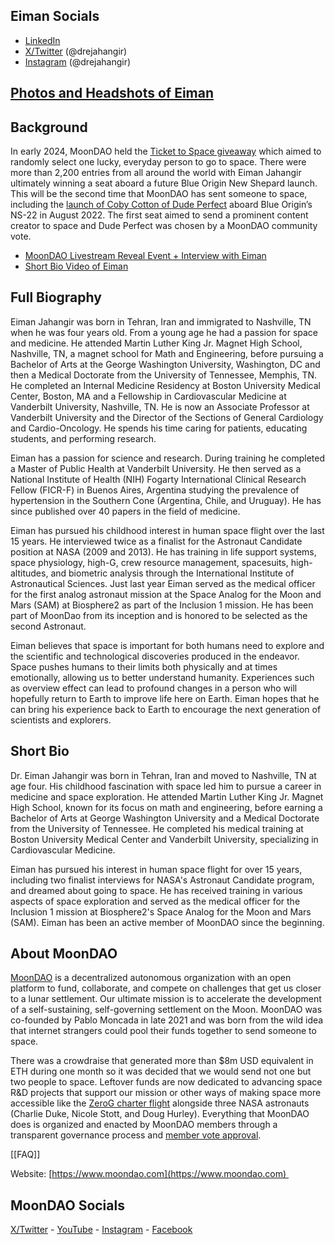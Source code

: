 ## Eiman Socials
* [LinkedIn](http://www.linkedin.com/in/dr-eiman-jahangir)
* [X/Twitter](https://www.x.com/drejahangir) (@drejahangir)
* [Instagram](https://www.instagram.com/drejahangir) (@drejahangir)
## [Photos and Headshots of Eiman](https://photos.app.goo.gl/J1ANYbuwsAa3xASbA)

## Background

In early 2024, MoonDAO held the [Ticket to Space giveaway](https://app.moondao.com/sweepstakes) which aimed to randomly select one lucky, everyday person to go to space. There were more than 2,200 entries from all around the world with Eiman Jahangir ultimately winning a seat aboard a future Blue Origin New Shepard launch. This will be the second time that MoonDAO has sent someone to space, including the [launch of Coby Cotton of Dude Perfect](https://www.youtube.com/watch?v=YXXlSG-du7c) aboard Blue Origin’s NS-22 in August 2022. The first seat aimed to send a prominent content creator to space and Dude Perfect was chosen by a MoonDAO community vote. 
* [MoonDAO Livestream Reveal Event + Interview with Eiman](https://www.youtube.com/live/XLHrRUxrroY?feature=shared&t=50)  
* [Short Bio Video of Eiman](https://www.youtube.com/watch?v=zFSsqP0H-ow)
## Full Biography

Eiman Jahangir was born in Tehran, Iran and immigrated to Nashville, TN when he was four years old. From a young age he had a passion for space and medicine. He attended Martin Luther King Jr. Magnet High School, Nashville, TN, a magnet school for Math and Engineering, before pursuing a Bachelor of Arts at the George Washington University, Washington, DC and then a Medical Doctorate from the University of Tennessee, Memphis, TN. He completed an Internal Medicine Residency at Boston University Medical Center, Boston, MA and a Fellowship in Cardiovascular Medicine at Vanderbilt University, Nashville, TN. He is now an Associate Professor at Vanderbilt University and the Director of the Sections of General Cardiology and Cardio-Oncology. He spends his time caring for patients, educating students, and performing research.

Eiman has a passion for science and research. During training he completed a Master of Public Health at Vanderbilt University. He then served as a National Institute of Health (NIH) Fogarty International Clinical Research Fellow (FICR-F) in Buenos Aires, Argentina studying the prevalence of hypertension in the Southern Cone (Argentina, Chile, and Uruguay). He has since published over 40 papers in the field of medicine.

Eiman has pursued his childhood interest in human space flight over the last 15 years. He interviewed twice as a finalist for the Astronaut Candidate position at NASA (2009 and 2013). He has training in life support systems, space physiology, high-G, crew resource management, spacesuits, high-altitudes, and biometric analysis through the International Institute of Astronautical Sciences. Just last year Eiman served as the medical officer for the first analog astronaut mission at the Space Analog for the Moon and Mars (SAM) at Biosphere2 as part of the Inclusion 1 mission. He has been part of MoonDao from its inception and is honored to be selected as the second Astronaut.

Eiman believes that space is important for both humans need to explore and the scientific and technological discoveries produced in the endeavor. Space pushes humans to their limits both physically and at times emotionally, allowing us to better understand humanity. Experiences such as overview effect can lead to profound changes in a person who will hopefully return to Earth to improve life here on Earth. Eiman hopes that he can bring his experience back to Earth to encourage the next generation of scientists and explorers.
## Short Bio

Dr. Eiman Jahangir was born in Tehran, Iran and moved to Nashville, TN at age four. His childhood fascination with space led him to pursue a career in medicine and space exploration. He attended Martin Luther King Jr. Magnet High School, known for its focus on math and engineering, before earning a Bachelor of Arts at George Washington University and a Medical Doctorate from the University of Tennessee. He completed his medical training at Boston University Medical Center and Vanderbilt University, specializing in Cardiovascular Medicine.

Eiman has pursued his interest in human space flight for over 15 years, including two finalist interviews for NASA's Astronaut Candidate program, and dreamed about going to space. He has received training in various aspects of space exploration and served as the medical officer for the Inclusion 1 mission at Biosphere2's Space Analog for the Moon and Mars (SAM). Eiman has been an active member of MoonDAO since the beginning.
## About MoonDAO

[MoonDAO](https://www.moondao.com) is a decentralized autonomous organization with an open platform to fund, collaborate, and compete on challenges that get us closer to a lunar settlement. Our ultimate mission is to accelerate the development of a self-sustaining, self-governing settlement on the Moon. MoonDAO was co-founded by Pablo Moncada in late 2021 and was born from the wild idea that internet strangers could pool their funds together to send someone to space. 

There was a crowdraise that generated more than $8m USD equivalent in ETH during one month so it was decided that we would send not one but two people to space. Leftover funds are now dedicated to advancing space R&D projects that support our mission or other ways of making space more accessible like the [ZeroG charter flight](https://www.youtube.com/watch?v=l8fFZtgBrIY) alongside three NASA astronauts (Charlie Duke, Nicole Stott, and Doug Hurley). Everything that MoonDAO does is organized and enacted by MoonDAO members through a transparent governance process and [member vote approval](https://vote.moondao.com).

[[FAQ]]

Website: [https://www.moondao.com](https://www.moondao.com) 
## MoonDAO Socials

[X/Twitter](https://twitter.com/OfficialMoonDAO/) - [YouTube](https://www.youtube.com/@officialmoondao) - [Instagram](https://instagram.com/official_moondao) - [Facebook](https://facebook.com/@officialmoondao)